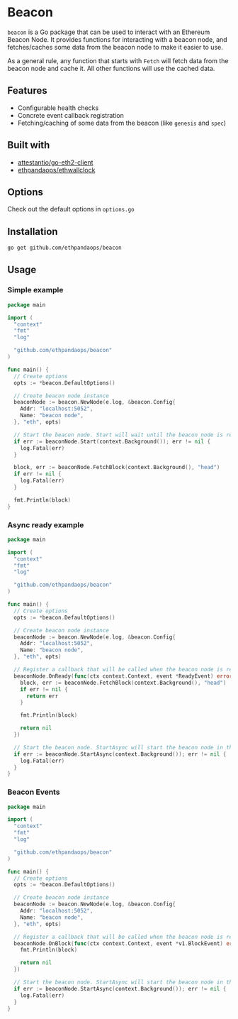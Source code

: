 # Beacon

`beacon` is a Go package that can be used to interact with an Ethereum Beacon Node. It provides functions for interacting with a beacon node, and fetches/caches some data from the beacon node to make it easier to use.

As a general rule, any function that starts with `Fetch` will fetch data from the beacon node and cache it. All other functions will use the cached data.

## Features

- Configurable health checks
- Concrete event callback registration
- Fetching/caching of some data from the beacon (like `genesis` and `spec`)

## Built with

- [attestantio/go-eth2-client](github.com/attestantio/go-eth2-client)
- [ethpandaops/ethwallclock](github.com/ethpandaops/ethwallclock)

## Options

Check out the default options in `options.go`

## Installation

```bash
go get github.com/ethpandaops/beacon
```

## Usage

### Simple example

```go
package main

import (
  "context"
  "fmt"
  "log"

  "github.com/ethpandaops/beacon"
)

func main() {
  // Create options
  opts := *beacon.DefaultOptions()

  // Create beacon node instance
  beaconNode := beacon.NewNode(e.log, &beacon.Config{
    Addr: "localhost:5052",
    Name: "beacon node",
  }, "eth", opts)

  // Start the beacon node. Start will wait until the beacon node is ready.
  if err := beaconNode.Start(context.Background()); err != nil {
    log.Fatal(err)
  }

  block, err := beaconNode.FetchBlock(context.Background(), "head")
  if err != nil {
    log.Fatal(err)
  }

  fmt.Println(block)
}
```

### Async ready example

```go
package main

import (
  "context"
  "fmt"
  "log"

  "github.com/ethpandaops/beacon"
)

func main() {
  // Create options
  opts := *beacon.DefaultOptions()

  // Create beacon node instance
  beaconNode := beacon.NewNode(e.log, &beacon.Config{
    Addr: "localhost:5052",
    Name: "beacon node",
  }, "eth", opts)

  // Register a callback that will be called when the beacon node is ready.
  beaconNode.OnReady(func(ctx context.Context, event *ReadyEvent) error {
    block, err := beaconNode.FetchBlock(context.Background(), "head")
    if err != nil {
      return err
    }

    fmt.Println(block)

    return nil
  })

  // Start the beacon node. StartAsync will start the beacon node in the background.
  if err := beaconNode.StartAsync(context.Background()); err != nil {
    log.Fatal(err)
  }
}
```

### Beacon Events

```go
package main

import (
  "context"
  "fmt"
  "log"

  "github.com/ethpandaops/beacon"
)

func main() {
  // Create options
  opts := *beacon.DefaultOptions()

  // Create beacon node instance
  beaconNode := beacon.NewNode(e.log, &beacon.Config{
    Addr: "localhost:5052",
    Name: "beacon node",
  }, "eth", opts)

  // Register a callback that will be called when the beacon node is ready.
  beaconNode.OnBlock(func(ctx context.Context, event *v1.BlockEvent) error {
    fmt.Println(block)

    return nil
  })

  // Start the beacon node. StartAsync will start the beacon node in the background.
  if err := beaconNode.StartAsync(context.Background()); err != nil {
    log.Fatal(err)
  }
}
```
